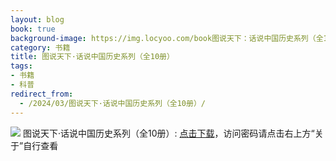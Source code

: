 ```yaml
---
layout: blog
book: true
background-image: https://img.locyoo.com/book图说天下：话说中国历史系列（全10册）.jpg
category: 书籍
title: 图说天下·话说中国历史系列（全10册）
tags:
- 书籍
- 科普
redirect_from:
  - /2024/03/图说天下·话说中国历史系列（全10册）/
---
```

![](https://img.locyoo.com/book图说天下：话说中国历史系列（全10册）.jpg)
图说天下·话说中国历史系列（全10册）: <a name = "ref1" href="https://url18.ctfile.com/f/50983618-1055432992-467120?p=3619">点击下载</a>，访问密码请点击右上方“关于”自行查看